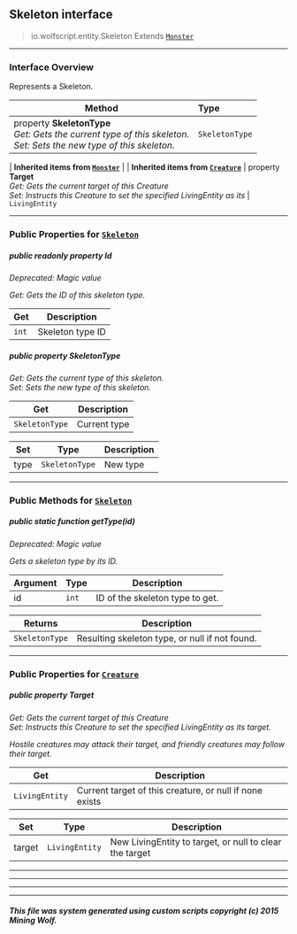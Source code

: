 ## Skeleton __interface__

>io.wolfscript.entity.Skeleton
>Extends [`Monster`](Monster.md)

---

### Interface Overview

Represents a Skeleton.

Method | Type   
--- | :--- 
  property __SkeletonType__ <br> _Get: Gets the current type of this skeleton.<br>Set: Sets the new type of this skeleton._ | `SkeletonType`
 |
__Inherited items from [`Monster`](Monster.md)__ |
 |
__Inherited items from [`Creature`](Creature.md)__ |
  property __Target__ <br> _Get: Gets the current target of this Creature<br>Set: Instructs this Creature to set the specified LivingEntity as its_ | `LivingEntity`







---


### Public Properties for [`Skeleton`](Skeleton.md)

##### <a id='id'></a>public  readonly property __Id__
_Deprecated: Magic value_

_Get: Gets the ID of this skeleton type._

Get | Description
--- | --- 
`int` | Skeleton type ID



##### <a id='skeletontype'></a>public   property __SkeletonType__

_Get: Gets the current type of this skeleton.<br>Set: Sets the new type of this skeleton._

Get | Description
--- | --- 
`SkeletonType` | Current type

Set | Type | Description  
--- | --- | --- 
type | `SkeletonType` | New type


---

### Public Methods for [`Skeleton`](Skeleton.md)

##### <a id='gettype'></a>public static function __getType__(id)
_Deprecated: Magic value_

_Gets a skeleton type by its ID._

Argument | Type | Description  
--- | --- | --- 
id | `int` | ID of the skeleton type to get.

Returns | Description
--- | --- 
`SkeletonType` | Resulting skeleton type, or null if not found.


---

### Public Properties for [`Creature`](Creature.md)

##### <a id='target'></a>public   property __Target__

_Get: Gets the current target of this Creature<br>Set: Instructs this Creature to set the specified LivingEntity as its target. <p> Hostile creatures may attack their target, and friendly creatures may follow their target._

Get | Description
--- | --- 
`LivingEntity` | Current target of this creature, or null if none exists

Set | Type | Description  
--- | --- | --- 
target | `LivingEntity` | New LivingEntity to target, or null to clear the target


---
---


---


---


##### This file was system generated using custom scripts copyright (c) 2015 Mining Wolf.
	

